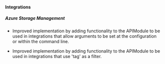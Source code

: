 
#### Integrations

##### Azure Storage Management

- Improved implementation by adding functionality to the APIModule to be used in integrations that allow arguments to be set at the configuration or within the command line.

- Improved implementation by adding functionality to the APIModule to be used in integrations that use 'tag' as a filter.
